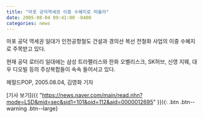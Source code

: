 ```yaml
---
title: "마포 공덕역세권 이중 수혜지로 떠올라"
date: 2005-08-04 09:41:00 -0400
categories: news
---
```

마포 공덕 역세권 일대가 인천공항철도 건설과 경의선 복선 전철화 사업의 이중 수혜지로 주목받고 있다.

현재 공덕 로터리 일대에는 삼성 트라팰리스와 한화 오벨리스크, SK허브, 신영 지웨, 대우 디오빌 등의 주상복합들이 속속 들어서고 있다.

헤럴드POP, 2005.08.04, 김영화 기자

[기사 보기]({{ "https://news.naver.com/main/read.nhn?mode=LSD&mid=sec&sid1=101&oid=112&aid=0000012695" }}){: .btn .btn--warning .btn--large}
